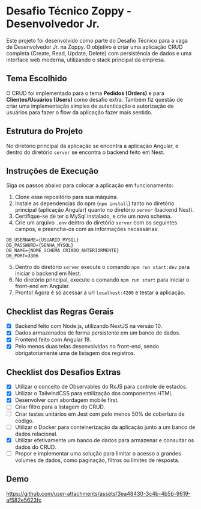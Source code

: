 # Desafio Técnico Zoppy - Desenvolvedor Jr.
Este projeto foi desenvolvido como parte do Desafio Técnico para a vaga de Desenvolvedor Jr. na Zoppy. O objetivo é criar uma aplicação CRUD completa (Create, Read, Update, Delete) com persistência de dados e uma interface web moderna, utilizando o stack principal da empresa.

## Tema Escolhido
O CRUD foi implementado para o tema **Pedidos (Orders)** e para **Clientes/Usuários (Users)** como desafio extra. Também fiz questão de criar uma implementação simples de autenticação e autorização de usuários para fazer o flow da aplicação fazer mais sentido. 

## Estrutura do Projeto
No diretório principal da aplicação se encontra a aplicação Angular, e dentro do diretório `server` se encontra o backend feito em Nest.

## Instruções de Execução
Siga os passos abaixo para colocar a aplicação em funcionamento:
1. Clone esse repositório para sua máquina.
2. Instale as dependencias do npm (`npm install`) tanto no diretório principal (aplicação Angular) quanto no diretório `server` (backend Nest).
3. Certifique-se de ter o MySql instalado, e crie um novo schema.
4. Crie um arquivo `.env` dentro do diretório `server` com os seguintes campos, e preencha-os com as informações necessárias:
  ```
  DB_USERNAME={USUARIO_MYSQL}
  DB_PASSWORD={SENHA_MYSQL}
  DB_NAME={NOME_SCHEMA_CRIADO_ANTERIORMENTE}
  DB_PORT=3306
  ```
5. Dentro do diretório `server` execute o comando `npm run start:dev` para iniciar o backend em Nest.
6. No diretório principal, execute o comando `npm run start` para iniciar o front-end em Angular.
7. Pronto! Agora é só acessar a url `localhost:4200` e testar a aplicação.


## Checklist das Regras Gerais
- [x] Backend feito com Node.js, utilizando NestJS na versão 10.
- [x] Dados armazenados de forma persistente em um banco de dados.
- [x] Frontend feito com Angular 19.
- [x] Pelo menos duas telas desenvolvidas no front-end, sendo obrigatoriamente uma de listagem dos registros.

## Checklist dos Desafios Extras
- [x] Utilizar o conceito de Observables do RxJS para controle de estados.
- [x] Utilizar o TailwindCSS para estilização dos componentes HTML.
- [x] Desenvolver com abordagem mobile first.
- [ ] Criar filtro para a listagem do CRUD.
- [ ] Criar testes unitários em Jest com pelo menos 50% de cobertura de código.
- [ ] Utilizar o Docker para conteinerização da aplicação junto a um banco de dados relacional.
- [x] Utilizar efetivamente um banco de dados para armazenar e consultar os dados do CRUD.
- [ ] Propor e implementar uma solução para limitar o acesso a grandes volumes de dados, como paginação, filtros ou limites de resposta.

## Demo
https://github.com/user-attachments/assets/3ea48430-3c4b-4b5b-9619-af582e5623fc
